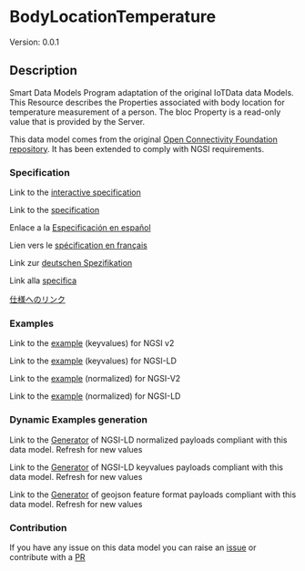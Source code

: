# BodyLocationTemperature
Version: 0.0.1

## Description 

Smart Data Models Program adaptation of the original IoTData data Models. This Resource describes the Properties associated with body location for temperature measurement of a person. The bloc Property is a read-only value that is provided by the Server.

This data model comes from the original [Open Connectivity Foundation repository](https://github.com/openconnectivityfoundation/IoTDataModels). It has been extended to comply with NGSI requirements.
### Specification

Link to the [interactive specification](https://swagger.lab.fiware.org/?url=https://smart-data-models.github.io/dataModel.OCF/BodyLocationTemperature/swagger.yaml)

Link to the [specification](https://github.com/smart-data-models/dataModel.OCF/blob/master/BodyLocationTemperature/doc/spec.md)

Enlace a la [Especificación en español](https://github.com/smart-data-models/dataModel.OCF/blob/master/BodyLocationTemperature/doc/spec_ES.md)

Lien vers le [spécification en français](https://github.com/smart-data-models/dataModel.OCF/blob/master/BodyLocationTemperature/doc/spec_FR.md)

Link zur [deutschen Spezifikation](https://github.com/smart-data-models/dataModel.OCF/blob/master/BodyLocationTemperature/doc/spec_DE.md)

Link alla [specifica](https://github.com/smart-data-models/dataModel.OCF/blob/master/BodyLocationTemperature/doc/spec_IT.md)

[仕様へのリンク](https://github.com/smart-data-models/dataModel.OCF/blob/master/BodyLocationTemperature/doc/spec_JA.md)
### Examples

Link to the [example](https://smart-data-models.github.io/dataModel.OCF/BodyLocationTemperature/examples/example.json) (keyvalues) for NGSI v2

Link to the [example](https://smart-data-models.github.io/dataModel.OCF/BodyLocationTemperature/examples/example.jsonld) (keyvalues) for NGSI-LD

Link to the [example](https://smart-data-models.github.io/dataModel.OCF/BodyLocationTemperature/examples/example-normalized.json) (normalized) for NGSI-V2

Link to the [example](https://smart-data-models.github.io/dataModel.OCF/BodyLocationTemperature/examples/example-normalized.jsonld) (normalized) for NGSI-LD
### Dynamic Examples generation

Link to the [Generator](https://smartdatamodels.org/extra/ngsi-ld_generator.php?schemaUrl=https://raw.githubusercontent.com/smart-data-models/dataModel.OCF/master/BodyLocationTemperature/schema.json&email=info@smartdatamodels.org) of NGSI-LD normalized payloads compliant with this data model. Refresh for new values

Link to the [Generator](https://smartdatamodels.org/extra/ngsi-ld_generator_keyvalues.php?schemaUrl=https://raw.githubusercontent.com/smart-data-models/dataModel.OCF/master/BodyLocationTemperature/schema.json&email=info@smartdatamodels.org) of NGSI-LD keyvalues payloads compliant with this data model. Refresh for new values

Link to the [Generator](https://smartdatamodels.org/extra/geojson_features_generator.php?schemaUrl=https://raw.githubusercontent.com/smart-data-models/dataModel.OCF/master/BodyLocationTemperature/schema.json&email=info@smartdatamodels.org) of geojson feature format payloads compliant with this data model. Refresh for new values
### Contribution

 If you have any issue on this data model you can raise an [issue](https://github.com/smart-data-models/dataModel.OCF/issues)  or contribute with a [PR](https://github.com/smart-data-models/dataModel.OCF/pulls)